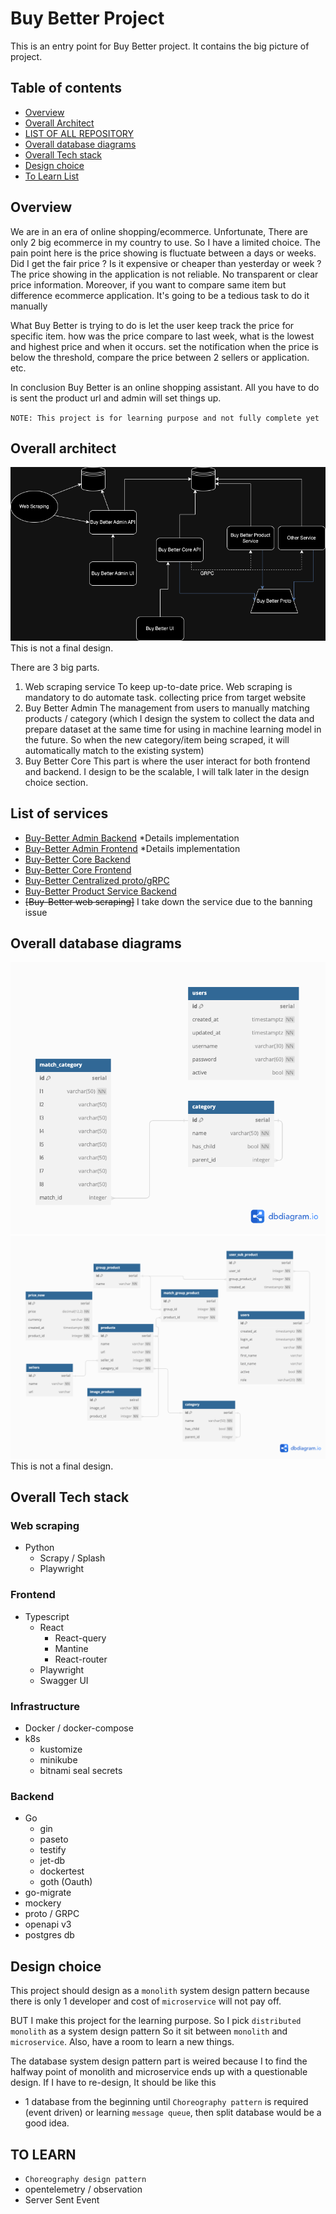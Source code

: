 # Buy Better Project

This is an entry point for Buy Better project. It contains the big picture of project.

## Table of contents
- [Overview](#overview)
- [Overall Architect](#overall-architect)
- [LIST OF ALL REPOSITORY](#list-of-services)
- [Overall database diagrams](#overall-database-diagrams)
- [Overall Tech stack](#overall-tech-stack)
- [Design choice](#design-choice)
- [To Learn List](#to-learn)

## Overview
We are in an era of online shopping/ecommerce. Unfortunate, There are only 2 big ecommerce in my country to use. 
So I have a limited choice. The pain point here is the price showing is fluctuate between a days or weeks. 
Did I get the fair price ? Is it expensive or cheaper than yesterday or week ? The price showing in the application
is not reliable. No transparent or clear price information. Moreover, if you want to compare same item but difference 
ecommerce application. It's going to be a tedious task to do it manually 

What Buy Better is trying to do is let the user keep track the price for specific item. how was the price compare to 
last week, what is the lowest and highest price and when it occurs. set the notification when the price is below the 
threshold, compare the price between 2 sellers or application. etc. 

In conclusion Buy Better is an online shopping assistant. All you have to do is sent the product url 
and admin will set things up.

`NOTE: This project is for learning purpose and not fully complete yet`

## Overall architect
![architect](https://github.com/opplieam/buy-better/blob/main/diagram.drawio.png?raw=true)
This is not a final design.

There are 3 big parts.
1. Web scraping service
To keep up-to-date price. Web scraping is mandatory to do automate task. collecting price from target website
2. Buy Better Admin
The management from users to manually matching products / category (which I design the system to collect the data and 
prepare dataset at the same time for using in machine learning model in the future. So when the new category/item 
being scraped, it will automatically match to the existing system)
3. Buy Better Core
This part is where the user interact for both frontend and backend. I design to be the scalable, I will talk later
in the design choice section.

## List of services
- [Buy-Better Admin Backend](https://github.com/opplieam/bb-admin-api) *Details implementation
- [Buy-Better Admin Frontend](https://github.com/opplieam/bb-admin-ui) *Details implementation
- [Buy-Better Core Backend](https://github.com/opplieam/bb-core-api)
- [Buy-Better Core Frontend](https://github.com/opplieam/bb-core-ui)
- [Buy-Better Centralized proto/gRPC](https://github.com/opplieam/bb-grpc)
- [Buy-Better Product Service Backend](https://github.com/opplieam/bb-product-server)
- ~~[Buy-Better web scraping]~~ I take down the service due to the banning issue

## Overall database diagrams
![db-admin](https://github.com/opplieam/bb-admin-api/raw/main/Buy-Better-Admin.png?raw=true)
![dbcore](https://github.com/opplieam/bb-core-api/blob/main/Buy-Better-Core.png?raw=true)
This is not a final design.

## Overall Tech stack
### Web scraping
- Python
  * Scrapy / Splash
  * Playwright
### Frontend
- Typescript
  * React
    * React-query
    * Mantine
    * React-router
  * Playwright
  * Swagger UI
### Infrastructure
- Docker / docker-compose
- k8s
  * kustomize
  * minikube
  * bitnami seal secrets
### Backend
- Go
  * gin
  * paseto
  * testify
  * jet-db
  * dockertest
  * goth (Oauth)
- go-migrate
- mockery
- proto / GRPC
- openapi v3 
- postgres db

## Design choice
This project should design as a `monolith` system design pattern because there is only 1 developer and cost of 
`microservice` will not pay off. 

BUT I make this project for the learning purpose. So I pick `distributed monolith` as a system design pattern
So it sit between `monolith` and `microservice`. Also, have a room to learn a new things.

The database system design pattern part is weired because I to find the halfway point of monolith and microservice
ends up with a questionable design. If I have to re-design, It should be like this
  * 1 database from the beginning until `Choreography pattern` is required (event driven) or learning `message queue`, 
then split database would be a good idea. 

## TO LEARN
- `Choreography design pattern`
- opentelemetry / observation
- Server Sent Event